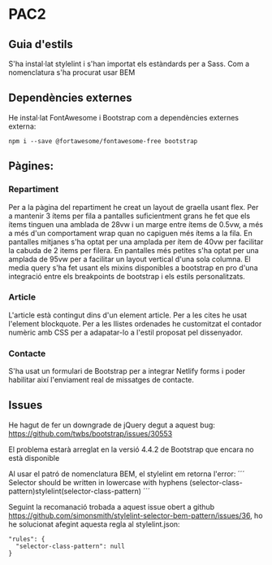 # PAC2

## Guia d'estils

S'ha instal·lat stylelint i s'han importat els estàndards per a Sass. Com a nomenclatura s'ha procurat usar BEM

## Dependències externes

He instal·lat FontAwesome i Bootstrap com a dependències externes externa:

```
npm i --save @fortawesome/fontawesome-free bootstrap
```


## Pàgines:

### Repartiment

Per a la pàgina del repartiment he creat un layout de graella usant flex. Per a mantenir 3 ítems per fila a pantalles suficientment grans he fet que els ítems tinguen una amblada de 28vw i un marge entre ítems de 0.5vw, a més a més d'un comportament wrap quan no capiguen més ítems a la fila. En pantalles mitjanes s'ha optat per una amplada per ítem de 40vw per facilitar la cabuda de 2 items per filera. En pantalles més petites s'ha optat per una amplada de 95vw per a facilitar un layout vertical d'una sola columna. El media query s'ha fet usant els mixins disponibles a bootstrap en pro d'una integració entre els breakpoints de bootstrap i els estils personalitzats.

### Article

L'article està contingut dins d'un element article. Per a les cites he usat l'element blockquote. Per a les llistes ordenades he customitzat el contador numèric amb CSS per a adapatar-lo a l'estil proposat pel dissenyador.


### Contacte

S'ha usat un formulari de Bootstrap per a integrar Netlify forms i poder habilitar així l'enviament real de missatges de contacte. 

## Issues

He hagut de fer un downgrade de jQuery degut a aquest bug: https://github.com/twbs/bootstrap/issues/30553

El problema estarà arreglat en la versió 4.4.2 de Bootstrap que encara no està disponible

Al usar el patró de nomenclatura BEM, el stylelint em retorna l'error:
´´´
Selector should be written in lowercase with hyphens (selector-class-pattern)stylelint(selector-class-pattern)
´´´

Seguint la recomanació trobada a aquest issue obert a github https://github.com/simonsmith/stylelint-selector-bem-pattern/issues/36, ho he solucionat afegint aquesta regla al stylelint.json:

```
"rules": {
  "selector-class-pattern": null
}
```